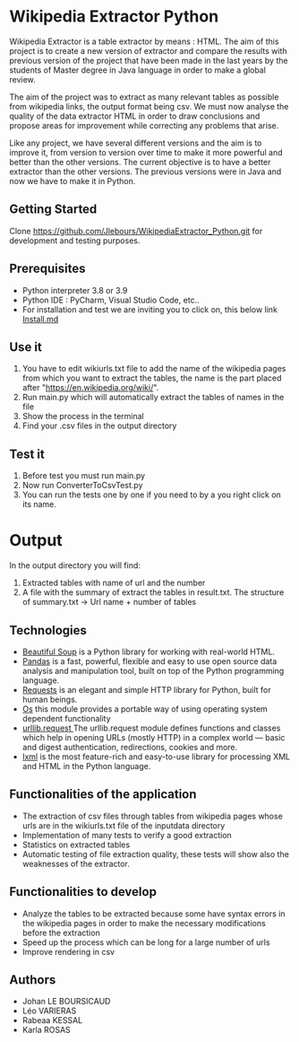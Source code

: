 # Wikipedia Extractor Python

Wikipedia Extractor is a table extractor by means : HTML.
The aim of this project is to create a new version of extractor and compare the results 
with previous version of the project that have been made
in the last years by the students of Master degree in Java language in order to make a global review. 

The aim of the project was to extract as many relevant tables as possible from wikipedia links, the output format being csv.
We must now analyse the quality of the  data extractor HTML in order to
draw conclusions and propose areas for improvement while correcting any problems that arise.

Like any project, we have several different versions and the aim is to improve it,
from version to version over time to make it more powerful and better than the other versions. 
The current objective is to have a better extractor than the other versions.
The previous versions were in Java and now we have to make it in Python.

## Getting Started
Clone https://github.com/Jlebours/WikipediaExtractor_Python.git for development and testing purposes.

## Prerequisites
* Python interpreter 3.8 or 3.9
* Python IDE : PyCharm, Visual Studio Code, etc..
* For installation and test we are inviting you to click on, this below link
[Install.md](https://github.com/Jlebours/WikipediaExtractor_Python/blob/master/INSTALL.md)

## Use it 
1. You have to edit wikiurls.txt file to add the name of the wikipedia pages from which you want to extract the tables,
the name is the part placed after "https://en.wikipedia.org/wiki/".
2. Run main.py which will automatically extract the tables of names in the file
3. Show the process in the terminal
4. Find your .csv files in the output directory

## Test it 
1. Before test you must run main.py
2. Now run ConverterToCsvTest.py
3. You can run the tests one by one if you need to by a you right click on its name.

# Output
In the output directory you will find:
1. Extracted tables with name of url and the number
2. A file with the summary of extract the tables in result.txt. 
    The structure of summary.txt -> Url name + number of tables  

## Technologies
* [Beautiful Soup](https://www.crummy.com/software/BeautifulSoup/) is a Python library for working with real-world HTML.
* [Pandas](https://pandas.pydata.org/) is a fast, powerful, flexible and easy to use open source data analysis and manipulation tool,
built on top of the Python programming language.
* [Requests](https://requests.readthedocs.io/en/master/) is an elegant and simple HTTP library for Python, built for human beings.
* [Os](https://docs.python.org/3/library/os.html/) this module provides a portable way of using operating system dependent functionality
* [urllib.request ](https://docs.python.org/3/library/urllib.request.html#module-urllib.request) The urllib.request module defines functions and classes which help in opening URLs (mostly HTTP) in a complex world — basic and digest authentication, redirections, cookies and more.
* [lxml](https://lxml.de/3.7/) is the most feature-rich and easy-to-use library for processing XML and HTML in the Python language.

## Functionalities of  the application
* The extraction of csv files through tables from wikipedia pages whose urls are in the wikiurls.txt file of the inputdata directory
* Implementation of many tests to verify a good extraction 
* Statistics on extracted tables
* Automatic testing of file extraction quality, these tests will show also the weaknesses of the extractor.

## Functionalities to develop
* Analyze the tables to be extracted because some have syntax errors in the wikipedia pages in order to make the necessary modifications before the extraction
* Speed up the process which can be long for a large number of urls
* Improve rendering in csv

## Authors
* Johan LE BOURSICAUD
* Léo VARIERAS
* Rabeaa KESSAL
* Karla ROSAS
